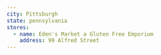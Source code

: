 ```yaml
---
city: Pittsburgh
state: pennsylvania
stores:
  - name: Eden's Market a Gluten Free Emporium
    address: 99 Alfred Street
---
```

